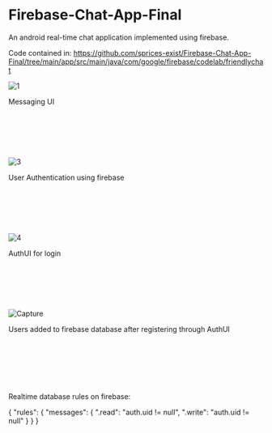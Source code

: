 # Firebase-Chat-App-Final
An android real-time chat application implemented using firebase. 

Code contained in: https://github.com/sprices-exist/Firebase-Chat-App-Final/tree/main/app/src/main/java/com/google/firebase/codelab/friendlychat
<br />

![1](https://user-images.githubusercontent.com/68065642/151910389-2bf10e9d-23c8-4377-ad10-2042f9854c99.JPG)

Messaging UI
<br />
<br />
<br />
<br />
<br />
<br />
<br />
![3](https://user-images.githubusercontent.com/68065642/151910453-a8402970-7154-4031-ad2f-b409fca01a3f.JPG)

User Authentication using firebase
<br />
<br />
<br />
<br />
<br />
<br />
<br />
![4](https://user-images.githubusercontent.com/68065642/151910497-bd9e49ec-3c82-4d9b-830f-d12ceb006cf8.JPG)

AuthUI for login
<br />
<br />
<br />
<br />
<br />
<br />
<br />
![Capture](https://user-images.githubusercontent.com/68065642/151912918-79e3e3df-6b03-4452-a577-18ae1d4e6989.JPG)

Users added to firebase database after registering through AuthUI
<br />
<br />
<br />
<br />
<br />
<br />
<br />
 

Realtime database rules on firebase:

 {
   "rules": {
     "messages": {
       ".read": "auth.uid != null",
       ".write": "auth.uid != null"
     }
   }
 }
